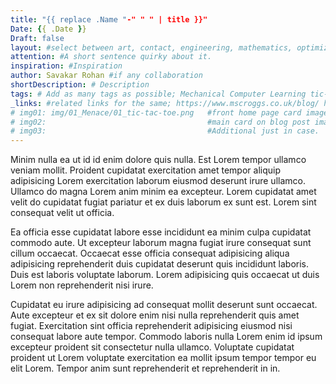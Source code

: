 ```yaml
---
title: "{{ replace .Name "-" " " | title }}"
Date: {{ .Date }}
Draft: false
layout: #select between art, contact, engineering, mathematics, optimization, sports
attention: #A short sentence quirky about it.
inspiration: #Inspiration
author: Savakar Rohan #if any collaboration
shortDescription: # Description
tags: # Add as many tags as possible; Mechanical Computer Learning tic-tac-toe noughts&crosses Donald Mitchie noughts&crosses
_links: #related links for the same; https://www.mscroggs.co.uk/blog/ https://people.csail.mit.edu/brooks/idocs/matchbox.pdf http://cs.williams.edu/~freund/cs136-073/GardnerHexapawn.pdf
# img01: img/01_Menace/01_tic-tac-toe.png   #front home page card image
# img02:                                    #main card on blog post image
# img03:                                    #Additional just in case.
---
```


Minim nulla ea ut id id enim dolore quis nulla. Est Lorem tempor ullamco veniam mollit. Proident cupidatat exercitation amet tempor aliquip adipisicing Lorem exercitation laborum eiusmod deserunt irure ullamco. Ullamco do magna Lorem anim minim ea excepteur. Lorem cupidatat amet velit do cupidatat fugiat pariatur et ex duis laborum ex sunt est. Lorem sint consequat velit ut officia.

Ea officia esse cupidatat labore esse incididunt ea minim culpa cupidatat commodo aute. Ut excepteur laborum magna fugiat irure consequat sunt cillum occaecat. Occaecat esse officia consequat adipisicing aliqua adipisicing reprehenderit duis cupidatat deserunt quis incididunt laboris. Duis est laboris voluptate laborum. Lorem adipisicing quis occaecat ut duis Lorem non reprehenderit nisi irure.

Cupidatat eu irure adipisicing ad consequat mollit deserunt sunt occaecat. Aute excepteur et ex sit dolore enim nisi nulla reprehenderit quis amet fugiat. Exercitation sint officia reprehenderit adipisicing eiusmod nisi consequat labore aute tempor. Commodo laboris nulla Lorem enim id ipsum excepteur proident sit consectetur nulla ullamco. Voluptate cupidatat proident ut Lorem voluptate exercitation ea mollit ipsum tempor tempor eu elit Lorem. Tempor anim sunt reprehenderit et reprehenderit in in.
